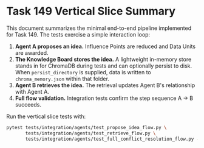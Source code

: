 # Task 149 Vertical Slice Summary

This document summarizes the minimal end-to-end pipeline implemented for Task 149. The tests exercise a simple interaction loop:

1. **Agent A proposes an idea.** Influence Points are reduced and Data Units are awarded.
2. **The Knowledge Board stores the idea.** A lightweight in-memory store stands in for ChromaDB during tests and can optionally persist to disk. When `persist_directory` is supplied, data is written to `chroma_memory.json` within that folder.
3. **Agent B retrieves the idea.** The retrieval updates Agent B's relationship with Agent A.
4. **Full flow validation.** Integration tests confirm the step sequence A → B succeeds.

Run the vertical slice tests with:

```bash
pytest tests/integration/agents/test_propose_idea_flow.py \
       tests/integration/agents/test_retrieve_flow.py \
       tests/integration/agents/test_full_conflict_resolution_flow.py -m integration -q
```
